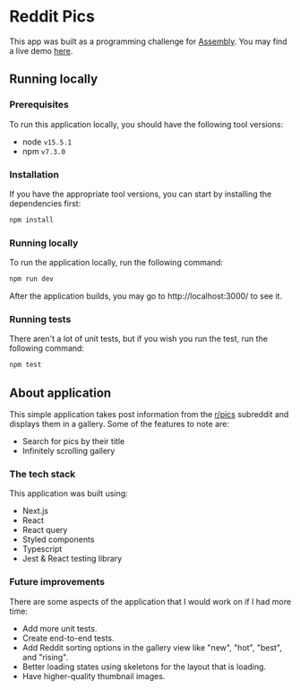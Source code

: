 # Reddit Pics

This app was built as a programming challenge for [Assembly](joinassembly). You may find a live demo [here](https://reddit-pics.vercel.app/).

## Running locally

### Prerequisites

To run this application locally, you should have the following tool versions:

- node `v15.5.1`
- npm `v7.3.0`

### Installation

If you have the appropriate tool versions, you can start by installing the dependencies first:

```bash
npm install
```

### Running locally

To run the application locally, run the following command:

```bash
npm run dev
```

After the application builds, you may go to http://localhost:3000/ to see it.

### Running tests

There aren't a lot of unit tests, but if you wish you run the test, run the following command:

```bash
npm test
```

## About application

This simple application takes post information from the [r/pics](https://reddit.com/r/pics) subreddit and displays them in a gallery. Some of the features to note are:

- Search for pics by their title
- Infinitely scrolling gallery

### The tech stack

This application was built using:

- Next.js
- React
- React query
- Styled components
- Typescript
- Jest & React testing library

### Future improvements

There are some aspects of the application that I would work on if I had more time:

- Add more unit tests.
- Create end-to-end tests.
- Add Reddit sorting options in the gallery view like "new", "hot", "best", and "rising".
- Better loading states using skeletons for the layout that is loading.
- Have higher-quality thumbnail images.
